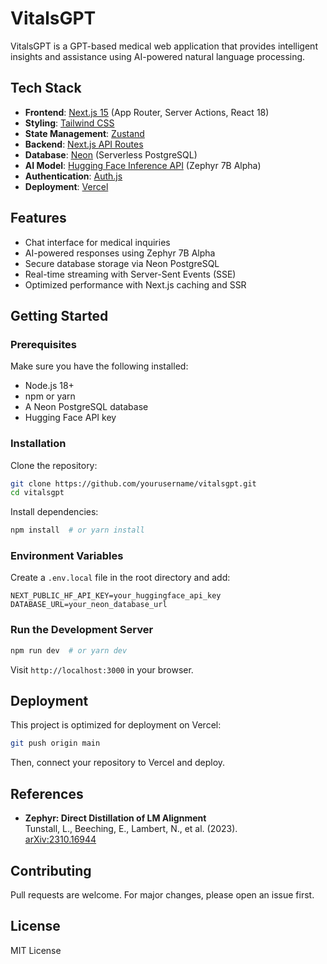 # VitalsGPT

VitalsGPT is a GPT-based medical web application that provides intelligent insights and assistance using AI-powered natural language processing.

## Tech Stack

- **Frontend**: [Next.js 15](https://nextjs.org/) (App Router, Server Actions, React 18)
- **Styling**: [Tailwind CSS](https://tailwindcss.com/)
- **State Management**: [Zustand](https://github.com/pmndrs/zustand)
- **Backend**: [Next.js API Routes](https://nextjs.org/docs/app/building-your-application/routing/api-routes)
- **Database**: [Neon](https://neon.tech/) (Serverless PostgreSQL)
- **AI Model**: [Hugging Face Inference API](https://huggingface.co/docs/api-inference) (Zephyr 7B Alpha)
- **Authentication**: [Auth.js](https://authjs.dev/)
- **Deployment**: [Vercel](https://vercel.com/)

## Features

- Chat interface for medical inquiries
- AI-powered responses using Zephyr 7B Alpha
- Secure database storage via Neon PostgreSQL
- Real-time streaming with Server-Sent Events (SSE)
- Optimized performance with Next.js caching and SSR

## Getting Started

### Prerequisites

Make sure you have the following installed:

- Node.js 18+
- npm or yarn
- A Neon PostgreSQL database
- Hugging Face API key

### Installation

Clone the repository:

```bash
git clone https://github.com/yourusername/vitalsgpt.git
cd vitalsgpt
```

Install dependencies:

```bash
npm install  # or yarn install
```

### Environment Variables

Create a `.env.local` file in the root directory and add:

```
NEXT_PUBLIC_HF_API_KEY=your_huggingface_api_key
DATABASE_URL=your_neon_database_url
```

### Run the Development Server

```bash
npm run dev  # or yarn dev
```

Visit `http://localhost:3000` in your browser.

## Deployment

This project is optimized for deployment on Vercel:

```bash
git push origin main
```

Then, connect your repository to Vercel and deploy.

## References

- **Zephyr: Direct Distillation of LM Alignment**  
  Tunstall, L., Beeching, E., Lambert, N., et al. (2023).  
  [arXiv:2310.16944](https://arxiv.org/abs/2310.16944)

## Contributing

Pull requests are welcome. For major changes, please open an issue first.

## License

MIT License
